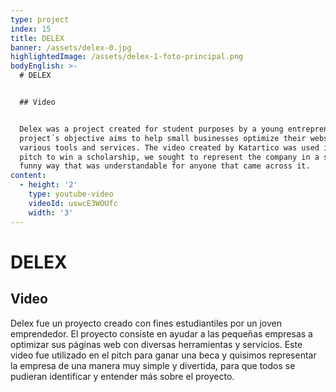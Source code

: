 ```yaml
---
type: project
index: 15
title: DELEX
banner: /assets/delex-0.jpg
highlightedImage: /assets/delex-1-foto-principal.png
bodyEnglish: >-
  # DELEX


  ## Video


  Delex was a project created for student purposes by a young entrepreneur. The
  project´s objective aims to help small businesses optimize their websites with
  various tools and services. The video created by Katartico was used in the
  pitch to win a scholarship, we sought to represent the company in a simple and
  funny way that was understandable for anyone that came across it.
content:
  - height: '2'
    type: youtube-video
    videoId: uswcE3WOUfc
    width: '3'
---
```

# DELEX

## Video

Delex fue un proyecto creado con fines estudiantiles por un joven emprendedor. El proyecto consiste en ayudar a las pequeñas empresas a optimizar sus páginas web con diversas herramientas y servicios. Este video fue utilizado en el pitch para ganar una beca y quisimos representar la empresa de una manera muy simple y divertida, para que todos se pudieran identificar y entender más sobre el proyecto.
